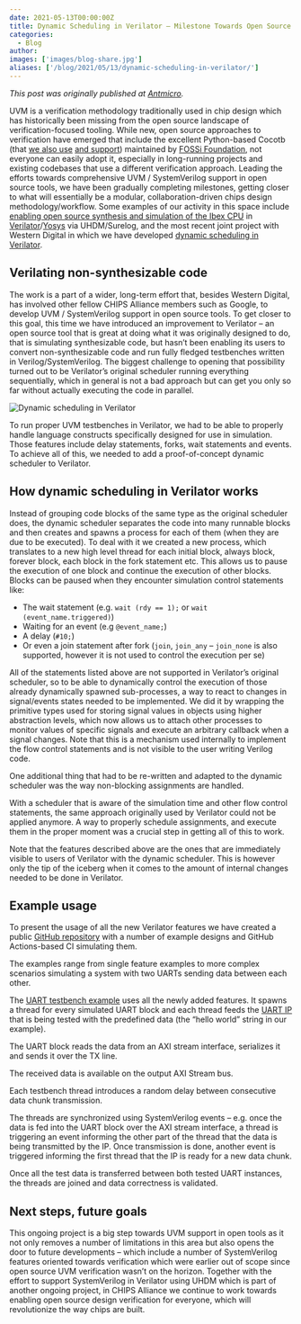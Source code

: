 ```yaml
---
date: 2021-05-13T00:00:00Z
title: Dynamic Scheduling in Verilator – Milestone Towards Open Source UVM
categories:
  - Blog
author:
images: ['images/blog-share.jpg']
aliases: ['/blog/2021/05/13/dynamic-scheduling-in-verilator/']
---
```


*This post was originally published at [Antmicro](https://antmicro.com/blog/2021/05/dynamic-scheduling-in-verilator/).*

UVM is a verification methodology traditionally used in chip design which has historically been missing from the open source landscape of verification-focused tooling. While new, open source approaches to verification have emerged that include the excellent Python-based Cocotb (that [we also use](https://antmicro.com/blog/2019/12/testing-usb-cores-with-python-and-cocotb/) [and support](https://antmicro.com/blog/2019/06/verilog-with-cocotb-and-verilator/)) maintained by [FOSSi Foundation](https://www.fossi-foundation.org/), not everyone can easily adopt it, especially in long-running projects and existing codebases that use a different verification approach. Leading the efforts towards comprehensive UVM / SystemVerilog support in open source tools, we have been gradually completing milestones, getting closer to what will essentially be a modular, collaboration-driven chips design methodology/workflow. Some examples of our activity in this space include [enabling open source synthesis and simulation of the Ibex CPU](https://antmicro.com/blog/2020/12/ibex-support-in-verilator-yosys-via-uhdm-surelog/) in [Verilator](https://github.com/antmicro/verilator/tree/uhdm-verilator)/[Yosys](https://github.com/antmicro/yosys/tree/uhdm-yosys) via UHDM/Surelog, and the most recent joint project with Western Digital in which we have developed [dynamic scheduling in Verilator](https://github.com/antmicro/verilator-dynamic-scheduler-examples).

## Verilating non-synthesizable code

The work is a part of a wider, long-term effort that, besides Western Digital, has involved other fellow CHIPS Alliance members such as Google, to develop UVM / SystemVerilog support in open source tools. To get closer to this goal, this time we have introduced an improvement to Verilator – an open source tool that is great at doing what it was originally designed to do, that is simulating synthesizable code, but hasn’t been enabling its users to convert non-synthesizable code and run fully fledged testbenches written in Verilog/SystemVerilog. The biggest challenge to opening that possibility turned out to be Verilator’s original scheduler running everything sequentially, which in general is not a bad approach but can get you only so far without actually executing the code in parallel.

![Dynamic scheduling in Verilator](dynamic-scheduling-verilator.png)

To run proper UVM testbenches in Verilator, we had to be able to properly handle language constructs specifically designed for use in simulation. Those features include delay statements, forks, wait statements and events. To achieve all of this, we needed to add a proof-of-concept dynamic scheduler to Verilator.

## How dynamic scheduling in Verilator works

Instead of grouping code blocks of the same type as the original scheduler does, the dynamic scheduler separates the code into many runnable blocks and then creates and spawns a process for each of them (when they are due to be executed). To deal with it we created a new process, which translates to a new high level thread for each initial block, always block, forever block, each block in the fork statement etc. This allows us to pause the execution of one block and continue the execution of other blocks. Blocks can be paused when they encounter simulation control statements like:

- The wait statement (e.g. `wait (rdy == 1);` or `wait (event_name.triggered)`)
- Waiting for an event (e.g `@event_name;`)
- A delay (`#10;`)
- Or even a join statement after fork (`join`, `join_any` – `join_none` is also supported, however it is not used to control the execution per se)

All of the statements listed above are not supported in Verilator’s original scheduler, so to be able to dynamically control the execution of those already dynamically spawned sub-processes, a way to react to changes in signal/events states needed to be implemented. We did it by wrapping the primitive types used for storing signal values in objects using higher abstraction levels, which now allows us to attach other processes to monitor values of specific signals and execute an arbitrary callback when a signal changes. Note that this is a mechanism used internally to implement the flow control statements and is not visible to the user writing Verilog code.

One additional thing that had to be re-written and adapted to the dynamic scheduler was the way non-blocking assignments are handled.

With a scheduler that is aware of the simulation time and other flow control statements, the same approach originally used by Verilator could not be applied anymore. A way to properly schedule assignments, and execute them in the proper moment was a crucial step in getting all of this to work.

Note that the features described above are the ones that are immediately visible to users of Verilator with the dynamic scheduler. This is however only the tip of the iceberg when it comes to the amount of internal changes needed to be done in Verilator.

## Example usage

To present the usage of all the new Verilator features we have created a public [GitHub repository](https://github.com/antmicro/verilator-dynamic-scheduler-examples) with a number of example designs and GitHub Actions-based CI simulating them.

The examples range from single feature examples to more complex scenarios simulating a system with two UARTs sending data between each other.

The [UART testbench example](https://github.com/antmicro/verilator-dynamic-scheduler-examples/tree/master/examples/uart) uses all the newly added features. It spawns a thread for every simulated UART block and each thread feeds the [UART IP](https://github.com/alexforencich/verilog-uart) that is being tested with the predefined data (the “hello world” string in our example).

The UART block reads the data from an AXI stream interface, serializes it and sends it over the TX line.

The received data is available on the output AXI Stream bus.

Each testbench thread introduces a random delay between consecutive data chunk transmission.

The threads are synchronized using SystemVerilog events – e.g. once the data is fed into the UART block over the AXI stream interface, a thread is triggering an event informing the other part of the thread that the data is being transmitted by the IP.
Once transmission is done, another event is triggered informing the first thread that the IP is ready for a new data chunk.

Once all the test data is transferred between both tested UART instances, the threads are joined and data correctness is validated.

## Next steps, future goals

This ongoing project is a big step towards UVM support in open tools as it not only removes a number of limitations in this area but also opens the door to future developments – which include a number of SystemVerilog features oriented towards verification which were earlier out of scope since open source UVM verification wasn’t on the horizon. Together with the effort to support SystemVerilog in Verilator using UHDM which is part of another ongoing project, in CHIPS Alliance we continue to work towards enabling open source design verification for everyone, which will revolutionize the way chips are built.